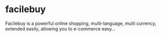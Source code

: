 # facilebuy
Facilebuy is a powerful online shopping, multi-language, multi currency, extended easily, allowing you to e-commerce easy...
